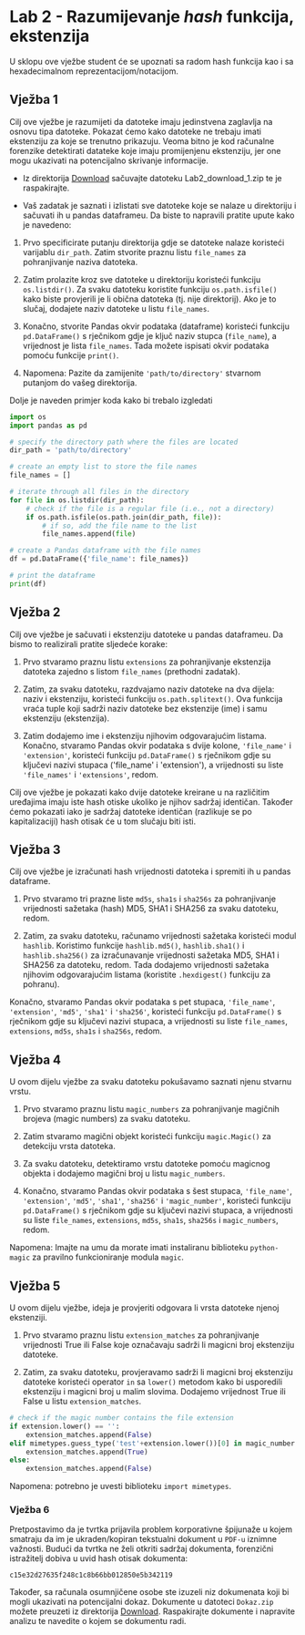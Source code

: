 # Lab 2 - Razumijevanje *hash* funkcija, ekstenzija 

U sklopu ove vježbe student će se upoznati sa radom hash funkcija kao i sa hexadecimalnom reprezentacijom/notacijom.

## Vježba 1

Cilj ove vježbe je razumijeti da datoteke imaju jedinstvena zaglavlja na osnovu tipa datoteke. Pokazat ćemo kako datoteke ne trebaju imati ekstenziju za koje se trenutno prikazuju. Veoma bitno je kod računalne forenzike detektirati datateke koje imaju promijenjenu ekstenziju, jer one mogu ukazivati na potencijalno skrivanje informacije.

- Iz direktorija [Download](Download) sačuvajte datoteku Lab2_download_1.zip te je raspakirajte.

- Vaš zadatak je saznati i izlistati sve datoteke koje se nalaze u direktoriju i sačuvati ih u pandas dataframeu. Da biste to napravili pratite upute kako je navedeno:

1. Prvo specificirate putanju direktorija gdje se datoteke nalaze koristeći varijablu `dir_path`. Zatim stvorite praznu listu `file_names` za pohranjivanje naziva datoteka.

2. Zatim prolazite kroz sve datoteke u direktoriju koristeći funkciju `os.listdir()`. Za svaku datoteku koristite funkciju `os.path.isfile()` kako biste provjerili je li obična datoteka (tj. nije direktorij). Ako je to slučaj, dodajete naziv datoteke u listu `file_names`.

3. Konačno, stvorite Pandas okvir podataka (dataframe) koristeći funkciju `pd.DataFrame()` s rječnikom gdje je ključ naziv stupca (`file_name`), a vrijednost je lista `file_names`. Tada možete ispisati okvir podataka pomoću funkcije `print()`.

3. Napomena: Pazite da zamijenite `'path/to/directory'` stvarnom putanjom do vašeg direktorija.

Dolje je naveden primjer koda kako bi trebalo izgledati

```python
import os
import pandas as pd

# specify the directory path where the files are located
dir_path = 'path/to/directory'

# create an empty list to store the file names
file_names = []

# iterate through all files in the directory
for file in os.listdir(dir_path):
    # check if the file is a regular file (i.e., not a directory)
    if os.path.isfile(os.path.join(dir_path, file)):
        # if so, add the file name to the list
        file_names.append(file)

# create a Pandas dataframe with the file names
df = pd.DataFrame({'file_name': file_names})

# print the dataframe
print(df)
```

## Vježba 2

Cilj ove vježbe je sačuvati i ekstenziju datoteke u pandas dataframeu. Da bismo to realizirali pratite sljedeće korake:

1. Prvo stvaramo praznu listu `extensions` za pohranjivanje ekstenzija datoteka zajedno s listom `file_names` (prethodni zadatak).

2. Zatim, za svaku datoteku, razdvajamo naziv datoteke na dva dijela: naziv i ekstenziju, koristeći funkciju `os.path.splitext()`. Ova funkcija vraća tuple koji sadrži naziv datoteke bez ekstenzije (ime) i samu ekstenziju (ekstenzija).

3. Zatim dodajemo ime i ekstenziju njihovim odgovarajućim listama. Konačno, stvaramo Pandas okvir podataka s dvije kolone, `'file_name'` i `'extension'`, koristeći funkciju `pd.DataFrame()` s rječnikom gdje su ključevi nazivi stupaca ('file\_name' i 'extension'), a vrijednosti su liste `'file_names'` i `'extensions'`, redom.

Cilj ove vježbe je pokazati kako dvije datoteke kreirane u na različitim uređajima imaju iste hash otiske ukoliko je njihov sadržaj identičan. Također ćemo pokazati iako je sadržaj datoteke identičan (razlikuje se po kapitalizaciji) hash otisak će u tom slučaju biti isti.

## Vježba 3

Cilj ove vježbe je izračunati hash vrijednosti datoteka i spremiti ih u pandas dataframe.

1. Prvo stvaramo tri prazne liste `md5s`, `sha1s` i `sha256s` za pohranjivanje vrijednosti sažetaka (hash) MD5, SHA1 i SHA256 za svaku datoteku, redom.

2. Zatim, za svaku datoteku, računamo vrijednosti sažetaka koristeći modul `hashlib`. Koristimo funkcije `hashlib.md5()`, `hashlib.sha1()` i `hashlib.sha256()` za izračunavanje vrijednosti sažetaka MD5, SHA1 i SHA256 za datoteku, redom. Tada dodajemo vrijednosti sažetaka njihovim odgovarajućim listama (koristite `.hexdigest()` funkciju za pohranu).

Konačno, stvaramo Pandas okvir podataka s pet stupaca, `'file_name'`, `'extension'`, `'md5'`, `'sha1'` i `'sha256'`, koristeći funkciju `pd.DataFrame()` s rječnikom gdje su ključevi nazivi stupaca, a vrijednosti su liste `file_names`, `extensions`, `md5s`, `sha1s` i `sha256s`, redom.

## Vježba 4

U ovom dijelu vježbe za svaku datoteku pokušavamo saznati njenu stvarnu vrstu.

1. Prvo stvaramo praznu listu `magic_numbers` za pohranjivanje magičnih brojeva (magic numbers) za svaku datoteku.

2. Zatim stvaramo magični objekt koristeći funkciju `magic.Magic()` za detekciju vrsta datoteka.

3. Za svaku datoteku, detektiramo vrstu datoteke pomoću magicnog objekta i dodajemo magični broj u listu `magic_numbers`.

4. Konačno, stvaramo Pandas okvir podataka s šest stupaca, `'file_name'`, `'extension'`, `'md5'`, `'sha1'`, `'sha256'` i `'magic_number'`, koristeći funkciju `pd.DataFrame()` s rječnikom gdje su ključevi nazivi stupaca, a vrijednosti su liste `file_names`, `extensions`, `md5s`, `sha1s`, `sha256s` i `magic_numbers`, redom.

Napomena: Imajte na umu da morate imati instaliranu biblioteku `python-magic` za pravilno funkcioniranje modula `magic`.

## Vježba 5

U ovom dijelu vježbe, ideja je provjeriti odgovara li vrsta datoteke njenoj ekstenziji.

1. Prvo stvaramo praznu listu `extension_matches` za pohranjivanje vrijednosti True ili False koje označavaju sadrži li magicni broj ekstenziju datoteke.

2. Zatim, za svaku datoteku, provjeravamo sadrži li magicni broj ekstenziju datoteke koristeći operator `in` sa `lower()` metodom kako bi usporedili ekstenziju i magicni broj u malim slovima. Dodajemo vrijednost True ili False u listu `extension_matches`.

```python
# check if the magic number contains the file extension
if extension.lower() == '':
    extension_matches.append(False)
elif mimetypes.guess_type('test'+extension.lower())[0] in magic_number.lower():
    extension_matches.append(True)
else:
    extension_matches.append(False)
```

Napomena: potrebno je uvesti biblioteku `import mimetypes`.

### Vježba 6

Pretpostavimo da je tvrtka prijavila problem korporativne špijunaže u kojem smatraju da im je ukraden/kopiran tekstualni dokument u `PDF-u` iznimne važnosti. Budući da tvrtka ne želi otkriti sadržaj dokumenta, forenzični istražitelj dobiva u uvid hash otisak dokumenta:

`c15e32d27635f248c1c8b66bb012850e5b342119`

Također, sa računala osumnjičene osobe ste izuzeli niz dokumenata koji bi mogli ukazivati na potencijalni dokaz. Dokumente u datoteci `Dokaz.zip` možete preuzeti iz direktorija [Download](Download). Raspakirajte dokumente i napravite analizu te navedite o kojem se dokumentu radi.

